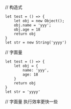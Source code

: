 // 构造式
```
let test = () => {
    let obj = new Object();
    obj.name = 'yyy';
    obj.age = 18
    return obj
}
let str = new String('yyyy')
```


// 字面量
```
let test = () => {
    let obj = {
        name: 'yyy',
        age: 18
    }
    return obj
}
let str = 'yyyy'

```
// 字面量 执行效率更快一些